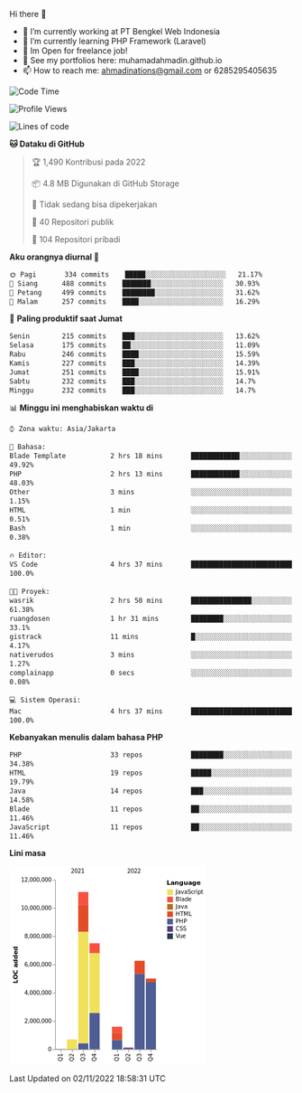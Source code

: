 Hi there 👋

- 🔭 I’m currently working at PT Bengkel Web Indonesia
- 🌱 I’m currently learning PHP Framework (Laravel)
- 📂 Im Open for freelance job!
- 🧷 See my portfolios here: muhamadahmadin.github.io
- 📫 How to reach me: ahmadinations@gmail.com or 6285295405635


<!--START_SECTION:waka-->
![Code Time](http://img.shields.io/badge/Code%20Time-1%2C203%20hrs%2036%20mins-blue)

![Profile Views](http://img.shields.io/badge/Profil%20dilihat-0-blue)

![Lines of code](https://img.shields.io/badge/Sejak%20Hello%20World%20aku%20telah%20menulis-32%20Million%20baris%20kode-blue)

**🐱 Dataku di GitHub** 

> 🏆 1,490 Kontribusi pada 2022
 > 
> 📦 4.8 MB Digunakan di GitHub Storage 
 > 
> 🚫 Tidak sedang bisa dipekerjakan
 > 
> 📜 40 Repositori publik 
 > 
> 🔑 104 Repositori pribadi  
 > 
**Aku orangnya diurnal 🐤** 

```text
🌞 Pagi       334 commits    █████░░░░░░░░░░░░░░░░░░░░   21.17% 
🌆 Siang      488 commits    ███████░░░░░░░░░░░░░░░░░░   30.93% 
🌃 Petang     499 commits    ████████░░░░░░░░░░░░░░░░░   31.62% 
🌙 Malam      257 commits    ████░░░░░░░░░░░░░░░░░░░░░   16.29%

```
📅 **Paling produktif saat Jumat** 

```text
Senin        215 commits    ███░░░░░░░░░░░░░░░░░░░░░░   13.62% 
Selasa       175 commits    ██░░░░░░░░░░░░░░░░░░░░░░░   11.09% 
Rabu         246 commits    ████░░░░░░░░░░░░░░░░░░░░░   15.59% 
Kamis        227 commits    ███░░░░░░░░░░░░░░░░░░░░░░   14.39% 
Jumat        251 commits    ████░░░░░░░░░░░░░░░░░░░░░   15.91% 
Sabtu        232 commits    ███░░░░░░░░░░░░░░░░░░░░░░   14.7% 
Minggu       232 commits    ███░░░░░░░░░░░░░░░░░░░░░░   14.7%

```


📊 **Minggu ini menghabiskan waktu di** 

```text
⌚︎ Zona waktu: Asia/Jakarta

💬 Bahasa: 
Blade Template           2 hrs 18 mins       ████████████░░░░░░░░░░░░░   49.92% 
PHP                      2 hrs 13 mins       ████████████░░░░░░░░░░░░░   48.03% 
Other                    3 mins              ░░░░░░░░░░░░░░░░░░░░░░░░░   1.15% 
HTML                     1 min               ░░░░░░░░░░░░░░░░░░░░░░░░░   0.51% 
Bash                     1 min               ░░░░░░░░░░░░░░░░░░░░░░░░░   0.38%

🔥 Editor: 
VS Code                  4 hrs 37 mins       █████████████████████████   100.0%

🐱‍💻 Proyek: 
wasrik                   2 hrs 50 mins       ███████████████░░░░░░░░░░   61.38% 
ruangdosen               1 hr 31 mins        ████████░░░░░░░░░░░░░░░░░   33.1% 
gistrack                 11 mins             █░░░░░░░░░░░░░░░░░░░░░░░░   4.17% 
nativerudos              3 mins              ░░░░░░░░░░░░░░░░░░░░░░░░░   1.27% 
complainapp              0 secs              ░░░░░░░░░░░░░░░░░░░░░░░░░   0.08%

💻 Sistem Operasi: 
Mac                      4 hrs 37 mins       █████████████████████████   100.0%

```

**Kebanyakan menulis dalam bahasa PHP** 

```text
PHP                      33 repos            ████████░░░░░░░░░░░░░░░░░   34.38% 
HTML                     19 repos            █████░░░░░░░░░░░░░░░░░░░░   19.79% 
Java                     14 repos            ███░░░░░░░░░░░░░░░░░░░░░░   14.58% 
Blade                    11 repos            ██░░░░░░░░░░░░░░░░░░░░░░░   11.46% 
JavaScript               11 repos            ██░░░░░░░░░░░░░░░░░░░░░░░   11.46%

```


**Lini masa**

![Chart not found](https://raw.githubusercontent.com/MuhamadAhmadin/MuhamadAhmadin/master/charts/bar_graph.png) 


 Last Updated on 02/11/2022 18:58:31 UTC
<!--END_SECTION:waka-->
